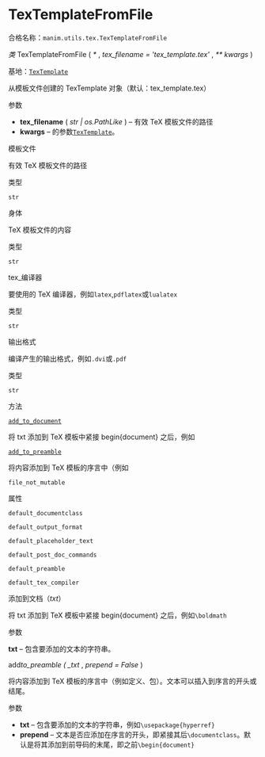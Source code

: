 # TexTemplateFromFile 

合格名称：`manim.utils.tex.TexTemplateFromFile`

_类_ TexTemplateFromFile ( _\*_ , _tex_filename = 'tex_template.tex'_ , _\*\* kwargs_ )

基地：[`TexTemplate`]()

从模板文件创建的 TexTemplate 对象（默认：tex_template.tex）

参数

- **tex_filename** ( _str_ _|_ _os.PathLike_ ) – 有效 TeX 模板文件的路径
- **kwargs** – 的参数[`TexTemplate`]()。

模板文件

有效 TeX 模板文件的路径

类型

`str`

身体

TeX 模板文件的内容

类型

`str`

tex\_编译器

要使用的 TeX 编译器，例如`latex`,`pdflatex`或`lualatex`

类型

`str`

输出格式

编译产生的输出格式，例如`.dvi`或`.pdf`

类型

`str`

方法

[`add_to_document`]()

将 txt 添加到 TeX 模板中紧接 begin{document} 之后，例如

[`add_to_preamble`]()

将内容添加到 TeX 模板的序言中（例如

`file_not_mutable`

属性

`default_documentclass`

`default_output_format`

`default_placeholder_text`

`default_post_doc_commands`

`default_preamble`

`default_tex_compiler`

添加到文档（_txt_）

将 txt 添加到 TeX 模板中紧接 begin{document} 之后，例如`\boldmath`

参数

**txt** – 包含要添加的文本的字符串。

add*to_preamble ( \_txt* , _prepend = False_ )

将内容添加到 TeX 模板的序言中（例如定义、包）。文本可以插入到序言的开头或结尾。

参数

- **txt** – 包含要添加的文本的字符串，例如`\usepackage{hyperref}`
- **prepend** – 文本是否应添加在序言的开头，即紧接其后`\documentclass`。默认是将其添加到前导码的末尾，即之前`\begin{document}`
